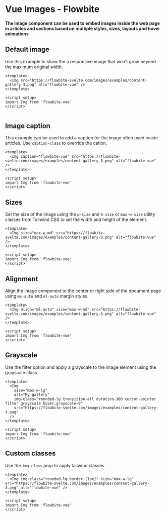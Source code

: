 <script setup>
import Img from './typography/image/Img.vue'
import ImgCap from './typography/image/ImgCap.vue'
import ImgSize from './typography/image/ImgSize.vue'
import ImgAlign from './typography/image/ImgAlign.vue'
import ImgBlur from './typography/image/ImgBlur.vue'
import ImgCustom from './typography/image/ImgCustom.vue'
</script>

# Vue Images - Flowbite

#### The image component can be used to embed images inside the web page in articles and sections based on multiple styles, sizes, layouts and hover animations

## Default image

Use this example to show the a responsive image that won’t grow beyond the maximum original width.

```vue
<template>
  <Img src="https://flowbite-svelte.com/images/examples/content-gallery-3.png" alt="flowbite-vue" />
</template>

<script setup>
import Img from 'flowbite-vue'
</script>
```

<Img />

## Image caption

This example can be used to add a caption for the image often used inside articles. Use `caption-class` to override the cation.

```vue
<template>
  <Img caption="flowbite-vue" src="https://flowbite-svelte.com/images/examples/content-gallery-3.png" alt="flowbite-vue" />
</template>

<script setup>
import Img from 'flowbite-vue'
</script>
```

<ImgCap />

## Sizes

Set the size of the image using the `w-size` and `h-size` or `max-w-size` utility classes from Tailwind CSS to set the width and height of the element.

```vue
<template>
  <Img size="max-w-md" src="https://flowbite-svelte.com/images/examples/content-gallery-3.png" alt="flowbite-vue" />
</template>

<script setup>
import Img from 'flowbite-vue'
</script>
```

<ImgSize />

## Alignment

Align the image component to the center or right side of the document page using `mx-auto` and `ml-auto` margin styles.

```vue
<template>
  <Img align="ml-auto" size="max-w-md" src="https://flowbite-svelte.com/images/examples/content-gallery-3.png" alt="flowbite-vue" />
</template>

<script setup>
import Img from 'flowbite-vue'
</script>
```

<ImgAlign />

## Grayscale

Use the filter option and apply a grayscale to the image element using the grayscale class.

```vue
<template>
  <Img
    size="max-w-lg"
    alt="My gallery"
    img-class="rounded-lg transition-all duration-300 cursor-pointer filter grayscale hover:grayscale-0"
    src="https://flowbite-svelte.com/images/examples/content-gallery-3.png"
  />
</template>

<script setup>
import Img from 'flowbite-vue'
</script>
```

<ImgBlur />

## Custom classes

Use the `img-class` prop to apply tailwind classes.

```vue
<template>
  <Img img-class="rounded-lg border-[1px]" size="max-w-lg" src="https://flowbite-svelte.com/images/examples/content-gallery-3.png" alt="flowbite-vue" />
</template>

<script setup>
import Img from 'flowbite-vue'
</script>
```

<ImgCustom />
